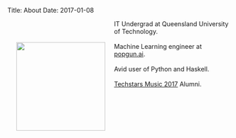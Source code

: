 Title: About
Date: 2017-01-08

<img style="float: left; margin-top: 30px; padding: 20px;" src="https://i.imgur.com/SNGMjOV.png" width=200>

IT Undergrad at Queensland University of Technology.<br/><br/>
Machine Learning engineer at [popgun.ai](http://popgun.ai).<br/><br/>
Avid user of Python and Haskell.<br/><br/>
[Techstars Music 2017](http://www.techstars.com/programs/music-program/) Alumni.
